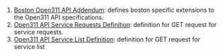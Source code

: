 1. [Boston Open311 API Addendum](https://boston2-production.spotmobile.net/open311/docs): defines boston specific extensions to the Open311 API specifications.
2. [Open311 API Service Requests Definition](https://wiki.open311.org/GeoReport_v2/#get-service-requests): definition for GET request for service requests.
3. [Open311 API Service List Definition](https://wiki.open311.org/GeoReport_v2/#get-service-list): definition for GET request for service list

